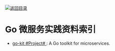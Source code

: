 [![返回目录](https://parg.co/UGo)](https://parg.co/b4z) 
 
 

# Go 微服务实践资料索引



- [go-kit #Project# ](https://github.com/go-kit): A Go toolkit for microservices.